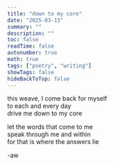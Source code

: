 ```yaml
---
title: "down to my core"
date: "2025-03-13"
summary: ""
description: ""
toc: false
readTime: false
autonumber: true
math: true
tags: ["poetry", "writing"]
showTags: false
hideBackToTop: false
---
```


this weave, I come back for myself  
to each and every day  
drive me down to my core  
  
let the words that come to me  
speak through me and within  
for that is where the answers lie    

-aw